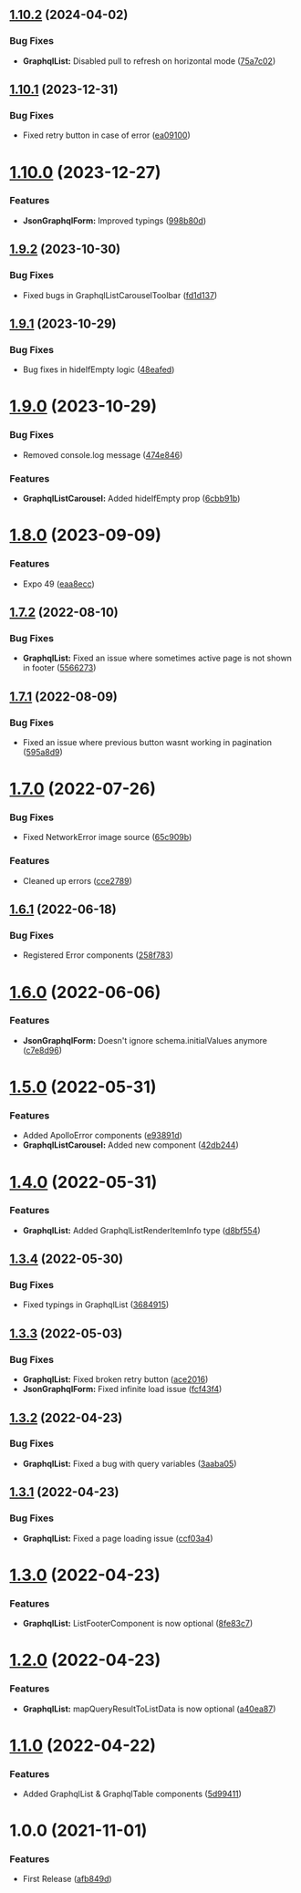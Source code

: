 ## [1.10.2](https://github.com/BlueBaseJS/plugin-json-graphql-components/compare/v1.10.1...v1.10.2) (2024-04-02)

### Bug Fixes

*   **GraphqlList:** Disabled pull to refresh on horizontal mode ([75a7c02](https://github.com/BlueBaseJS/plugin-json-graphql-components/commit/75a7c020859a0ec31f0d296cf83a86360236025f))

## [1.10.1](https://github.com/BlueBaseJS/plugin-json-graphql-components/compare/v1.10.0...v1.10.1) (2023-12-31)

### Bug Fixes

*   Fixed retry button in case of error ([ea09100](https://github.com/BlueBaseJS/plugin-json-graphql-components/commit/ea0910054dc7c8168e22b88a935c0b52deb5fccf))

# [1.10.0](https://github.com/BlueBaseJS/plugin-json-graphql-components/compare/v1.9.2...v1.10.0) (2023-12-27)

### Features

*   **JsonGraphqlForm:** Improved typings ([998b80d](https://github.com/BlueBaseJS/plugin-json-graphql-components/commit/998b80d2b150278879dcfa180d5dc3cc95e60ffc))

## [1.9.2](https://github.com/BlueBaseJS/plugin-json-graphql-components/compare/v1.9.1...v1.9.2) (2023-10-30)

### Bug Fixes

*   Fixed bugs in GraphqlListCarouselToolbar ([fd1d137](https://github.com/BlueBaseJS/plugin-json-graphql-components/commit/fd1d137eed36c850b3f65b8684eb4cf1837f7f85))

## [1.9.1](https://github.com/BlueBaseJS/plugin-json-graphql-components/compare/v1.9.0...v1.9.1) (2023-10-29)

### Bug Fixes

*   Bug fixes in hideIfEmpty logic ([48eafed](https://github.com/BlueBaseJS/plugin-json-graphql-components/commit/48eafedb26a5d698decb87db73061219ae0710cb))

# [1.9.0](https://github.com/BlueBaseJS/plugin-json-graphql-components/compare/v1.8.0...v1.9.0) (2023-10-29)

### Bug Fixes

*   Removed console.log message ([474e846](https://github.com/BlueBaseJS/plugin-json-graphql-components/commit/474e84636aea11f4e49d835521c0be6b92e5d9f3))

### Features

*   **GraphqlListCarousel:** Added hideIfEmpty prop ([6cbb91b](https://github.com/BlueBaseJS/plugin-json-graphql-components/commit/6cbb91bdaea8bb07ab89bb389ab7afb0d74dd03e))

# [1.8.0](https://github.com/BlueBaseJS/plugin-json-graphql-components/compare/v1.7.2...v1.8.0) (2023-09-09)

### Features

*   Expo 49 ([eaa8ecc](https://github.com/BlueBaseJS/plugin-json-graphql-components/commit/eaa8eccc401f8f0578a33374475c562939f16cc3))

## [1.7.2](https://github.com/BlueBaseJS/plugin-json-graphql-components/compare/v1.7.1...v1.7.2) (2022-08-10)

### Bug Fixes

*   **GraphqlList:** Fixed an issue where sometimes active page is not shown in footer ([5566273](https://github.com/BlueBaseJS/plugin-json-graphql-components/commit/55662734d970bfc67cc35c6563e3b7ef9f7c2cbb))

## [1.7.1](https://github.com/BlueBaseJS/plugin-json-graphql-components/compare/v1.7.0...v1.7.1) (2022-08-09)

### Bug Fixes

*   Fixed an issue where previous button wasnt working in pagination ([595a8d9](https://github.com/BlueBaseJS/plugin-json-graphql-components/commit/595a8d9ac78aab96fdac7970ffd5ff86e1f3d664))

# [1.7.0](https://github.com/BlueBaseJS/plugin-json-graphql-components/compare/v1.6.1...v1.7.0) (2022-07-26)

### Bug Fixes

*   Fixed NetworkError image source ([65c909b](https://github.com/BlueBaseJS/plugin-json-graphql-components/commit/65c909b6cb2cb680f3ca60d214805a076de8f40f))

### Features

*   Cleaned up errors ([cce2789](https://github.com/BlueBaseJS/plugin-json-graphql-components/commit/cce2789dae2fd3b9c1bd3bd9c35dea98a76b2f76))

## [1.6.1](https://github.com/BlueBaseJS/plugin-json-graphql-components/compare/v1.6.0...v1.6.1) (2022-06-18)

### Bug Fixes

*   Registered Error components ([258f783](https://github.com/BlueBaseJS/plugin-json-graphql-components/commit/258f783e08f9a1d1566d26c1c00b6bb52eb72813))

# [1.6.0](https://github.com/BlueBaseJS/plugin-json-graphql-components/compare/v1.5.0...v1.6.0) (2022-06-06)

### Features

*   **JsonGraphqlForm:** Doesn't ignore schema.initialValues anymore ([c7e8d96](https://github.com/BlueBaseJS/plugin-json-graphql-components/commit/c7e8d965ffeca25e5318fb0cc345ed1cddd87563))

# [1.5.0](https://github.com/BlueBaseJS/plugin-json-graphql-components/compare/v1.4.0...v1.5.0) (2022-05-31)

### Features

*   Added ApolloError components ([e93891d](https://github.com/BlueBaseJS/plugin-json-graphql-components/commit/e93891d8275195d127ba9224e05151cec9554e07))
*   **GraphqlListCarousel:** Added new component ([42db244](https://github.com/BlueBaseJS/plugin-json-graphql-components/commit/42db244707908d76d8b5ba30b0a47f159ebedd55))

# [1.4.0](https://github.com/BlueBaseJS/plugin-json-graphql-components/compare/v1.3.4...v1.4.0) (2022-05-31)

### Features

*   **GraphqlList:** Added GraphqlListRenderItemInfo type ([d8bf554](https://github.com/BlueBaseJS/plugin-json-graphql-components/commit/d8bf554b67f5bb1fcfdc2f1778daf632f6022eba))

## [1.3.4](https://github.com/BlueBaseJS/plugin-json-graphql-components/compare/v1.3.3...v1.3.4) (2022-05-30)

### Bug Fixes

*   Fixed typings in GraphqlList ([3684915](https://github.com/BlueBaseJS/plugin-json-graphql-components/commit/368491560b71b1912f1dbe91a19094608930aeff))

## [1.3.3](https://github.com/BlueBaseJS/plugin-json-graphql-components/compare/v1.3.2...v1.3.3) (2022-05-03)

### Bug Fixes

*   **GraphqlList:** Fixed broken retry button ([ace2016](https://github.com/BlueBaseJS/plugin-json-graphql-components/commit/ace20167c15d15dfe1eaba7b6ae024a79ba5ad46))
*   **JsonGraphqlForm:** Fixed infinite load issue ([fcf43f4](https://github.com/BlueBaseJS/plugin-json-graphql-components/commit/fcf43f4b552678ec2eb7192ab776caf67a1369a5))

## [1.3.2](https://github.com/BlueBaseJS/plugin-json-graphql-components/compare/v1.3.1...v1.3.2) (2022-04-23)

### Bug Fixes

*   **GraphqlList:** Fixed a bug with query variables ([3aaba05](https://github.com/BlueBaseJS/plugin-json-graphql-components/commit/3aaba0597a74c63ea4f4db50e5aa0b3360727a09))

## [1.3.1](https://github.com/BlueBaseJS/plugin-json-graphql-components/compare/v1.3.0...v1.3.1) (2022-04-23)

### Bug Fixes

*   **GraphqlList:** Fixed a page loading issue ([ccf03a4](https://github.com/BlueBaseJS/plugin-json-graphql-components/commit/ccf03a429904774c76da78f6027b555f09bc9399))

# [1.3.0](https://github.com/BlueBaseJS/plugin-json-graphql-components/compare/v1.2.0...v1.3.0) (2022-04-23)

### Features

*   **GraphqlList:** ListFooterComponent is now optional ([8fe83c7](https://github.com/BlueBaseJS/plugin-json-graphql-components/commit/8fe83c7ad2221ba93ea52868dc89fad0910b6c5c))

# [1.2.0](https://github.com/BlueBaseJS/plugin-json-graphql-components/compare/v1.1.0...v1.2.0) (2022-04-23)

### Features

*   **GraphqlList:** mapQueryResultToListData is now optional ([a40ea87](https://github.com/BlueBaseJS/plugin-json-graphql-components/commit/a40ea87fddcd3dc37dbffa38ce362a410361d314))

# [1.1.0](https://github.com/BlueBaseJS/plugin-json-graphql-components/compare/v1.0.0...v1.1.0) (2022-04-22)

### Features

*   Added GraphqlList & GraphqlTable components ([5d99411](https://github.com/BlueBaseJS/plugin-json-graphql-components/commit/5d994112781f6b8121520e988e1cc122697942aa))

# 1.0.0 (2021-11-01)

### Features

*   First Release ([afb849d](https://github.com/BlueBaseJS/plugin-json-graphql-components/commit/afb849d84d62b8a66e69a5f5c1005977bf2dd9c3))
